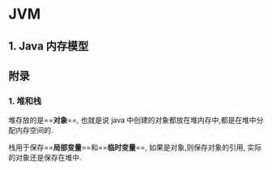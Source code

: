 # JVM

## 1. Java 内存模型



## 附录

### 1. 堆和栈

堆存放的是==**对象**==, 也就是说 java 中创建的对象都放在堆内存中,都是在堆中分配内存空间的. 

栈用于保存==**局部变量**==和==**临时变量**==, 如果是对象,则保存对象的引用, 实际的对象还是保存在堆中.

